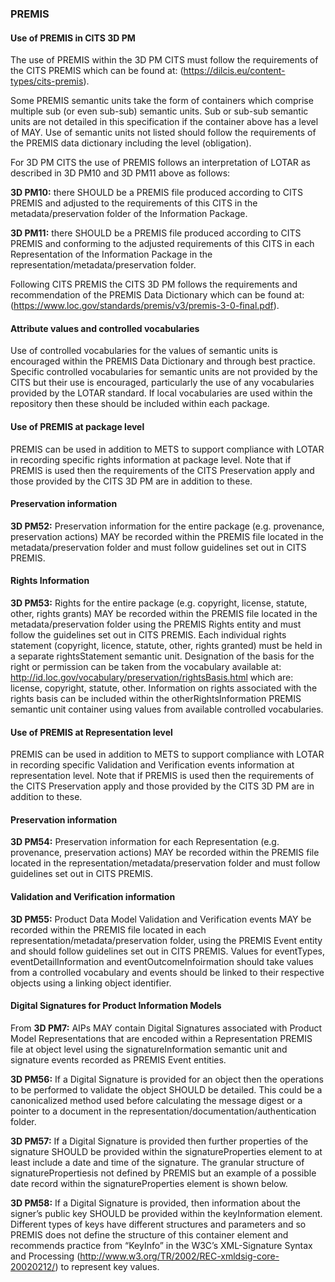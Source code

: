 
### PREMIS

#### Use of PREMIS in CITS 3D PM

The use of PREMIS within the 3D PM CITS must follow the requirements of the CITS PREMIS which can be found at: (<https://dilcis.eu/content-types/cits-premis>).

Some PREMIS semantic units take the form of containers which comprise multiple sub (or even sub-sub) semantic units. Sub or sub-sub semantic units are not detailed in this specification if the container above has a level of MAY. Use of semantic units not listed should follow the requirements of the PREMIS data dictionary including the level (obligation). 

For 3D PM CITS the use of PREMIS follows an interpretation of LOTAR as described in 3D PM10 and 3D PM11 above as follows:

**3D PM10:** there SHOULD be a PREMIS file produced according to CITS PREMIS and adjusted to the requirements of this CITS in the metadata/preservation folder of the Information Package.

**3D PM11:** there SHOULD be a PREMIS file produced according to CITS PREMIS and conforming to the adjusted requirements of this CITS in each Representation of the Information Package in the representation/metadata/preservation folder.

Following CITS PREMIS the CITS 3D PM follows the requirements and recommendation of the PREMIS Data Dictionary which can be found at: (<https://www.loc.gov/standards/premis/v3/premis-3-0-final.pdf>).

#### Attribute values and controlled vocabularies

Use of controlled vocabularies for the values of semantic units is encouraged within the PREMIS Data Dictionary and through best practice. Specific controlled vocabularies for semantic units are not provided by the CITS but their use is encouraged, particularly the use of any vocabularies provided by the LOTAR standard. If local vocabularies are used within the repository then these should be included within each package.

#### Use of PREMIS at package level

PREMIS can be used in addition to METS to support compliance with LOTAR in recording  specific rights information at package level. Note that if PREMIS is used then the requirements of the CITS Preservation apply and those provided by the CITS 3D PM are in addition to these.

#### Preservation information

**3D PM52:** Preservation information for the entire package (e.g. provenance, preservation actions) MAY be recorded within the PREMIS file located in the metadata/preservation folder and must follow guidelines set out in CITS PREMIS. 

#### Rights Information

**3D PM53:** Rights for the entire package (e.g. copyright, license, statute, other, rights grants) MAY be recorded within the PREMIS file located in the metadata/preservation folder using the PREMIS Rights entity and must follow the guidelines set out in CITS PREMIS. Each individual rights statement (copyright, licence, statute, other, rights granted) must be held in a separate rightsStatement semantic unit. Designation of the basis for the right or permission can be taken from the vocabulary available at: <http://id.loc.gov/vocabulary/preservation/rightsBasis.html> which are: license, copyright, statute, other. Information on rights associated with the rights basis can be included within the otherRightsInformation PREMIS semantic unit container using values from available controlled vocabularies.

#### Use of PREMIS at Representation level

PREMIS can be used in addition to METS to support compliance with LOTAR in recording  specific Validation and Verification events information at representation level. Note that if PREMIS is used then the requirements of the CITS Preservation apply and those provided by the CITS 3D PM are in addition to these.

#### Preservation information

**3D PM54:** Preservation information for each Representation (e.g. provenance, preservation actions) MAY be recorded within the PREMIS file located in the representation/metadata/preservation folder and must follow guidelines set out in CITS PREMIS. 

<a name="Section4.5.5"><a/>

#### Validation and Verification information

**3D PM55:** Product Data Model Validation and Verification events MAY be recorded within the PREMIS file located in each representation/metadata/preservation folder, using the PREMIS Event entity and should follow guidelines set out in CITS PREMIS. Values for eventTypes, eventDetailInformation and eventOutcomeInfoirmation  should take values from a controlled vocabulary and events should be linked to their respective objects using a linking object identifier.

#### Digital Signatures for Product Information Models

From **3D PM7:** AIPs MAY contain Digital Signatures associated with Product Model Representations that are encoded within a Representation PREMIS file at object level using the signatureInformation semantic unit and signature events recorded as PREMIS Event entities.

**3D PM56:**  If a Digital Signature is provided for an object then the operations to be performed to validate the object SHOULD be detailed. This could be a canonicalized method used before calculating the message digest or a pointer to a document in the representation/documentation/authentication folder.

**3D PM57:** If a Digital Signature is provided then further properties of the signature SHOULD be provided within the signatureProperties element to at least include a date and time of the signature. The granular structure of signaturePropertiesis not defined by PREMIS but an example of a possible date record within the signatureProperties element is shown below.

**3D PM58:** If a Digital Signature is provided, then information about the signer’s public key SHOULD be provided within the keyInformation element. Different types of keys have different structures and parameters and so PREMIS does not define the structure of this container element and recommends practice from “KeyInfo” in the W3C’s XML-Signature Syntax and Processing (http://www.w3.org/TR/2002/REC-xmldsig-core-20020212/) to represent key values.
